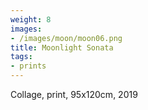 ```yaml
---
weight: 8
images:
- /images/moon/moon06.png
title: Moonlight Sonata
tags:
- prints
---
```

Collage, print, 95x120cm, 2019
